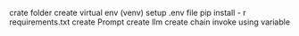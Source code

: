 crate folder
create virtual env (venv)
setup .env file
pip install - r requirements.txt
create Prompt
create llm
create chain
invoke using variable
